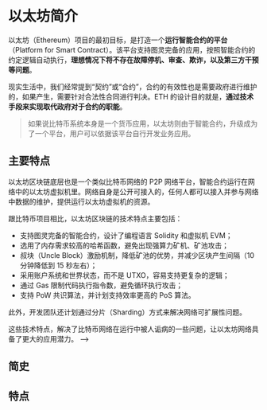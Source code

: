 # 以太坊简介


以太坊（Ethereum）项目的最初目标，是打造一个**运行智能合约的平台**（Platform for Smart Contract）。该平台支持图灵完备的应用，按照智能合约的约定逻辑自动执行，**理想情况下将不存在故障停机、审查、欺诈，以及第三方干预等问题**。

现实生活中，我们经常提到“契约”或“合约”，合约的有效性也是需要政府进行维护的，如果产生，需要针对合法性合同进行判决。ETH 的设计目的就是，**通过技术手段来实现取代政府对于合约的职能**。

> 如果说比特币系统本身是一个货币应用，以太坊则由于智能合约，升级成为了一个平台，用户可以依据该平台自行开发业务应用。  

## 主要特点
以太坊区块链底层也是一个类似比特币网络的 P2P 网络平台，智能合约运行在网络中的以太坊虚拟机里。网络自身是公开可接入的，任何人都可以接入并参与网络中数据的维护，提供运行以太坊虚拟机的资源。

跟比特币项目相比，以太坊区块链的技术特点主要包括：

- 支持图灵完备的智能合约，设计了编程语言 Solidity 和虚拟机 EVM；
- 选用了内存需求较高的哈希函数，避免出现强算力矿机、矿池攻击；
- 叔块（Uncle Block）激励机制，降低矿池的优势，并减少区块产生间隔（10 分钟降低到 15 秒左右）；
- 采用账户系统和世界状态，而不是 UTXO，容易支持更复杂的逻辑；
- 通过 Gas 限制代码执行指令数，避免循环执行攻击；
- 支持 PoW 共识算法，并计划支持效率更高的 PoS 算法。

此外，开发团队还计划通过分片（Sharding）方式来解决网络可扩展性问题。

这些技术特点，解决了比特币网络在运行中被人诟病的一些问题，让以太坊网络具备了更大的应用潜力。 -->



## 简史


## 特点 